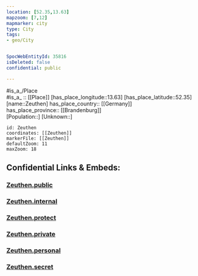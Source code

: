 ```yaml
---
location: [52.35,13.63] 
mapzoom: [7,12] 
mapmarker: city 
type: City
tags:
- geo/City


SpocWebEntityId: 35816
isDeleted: false
confidential: public

---
```

#is_a_/Place  
#is_a_ :: [[Place]] 
[has_place_longitude::13.63] 
[has_place_latitude::52.35] 
[name::Zeuthen] 
has_place_country:: [[Germany]]  
has_place_province:: [[Brandenburg]]  
[Population::] 
[Unknown::] 


```leaflet
id: Zeuthen
coordinates: [[Zeuthen]] 
markerFile: [[Zeuthen]] 
defaultZoom: 11 
maxZoom: 18
```


## Confidential Links & Embeds: 

### [Zeuthen.public](/_public/\Earth\Continent\Europe\Europe~Central\Germany\Germany~East\Brandenburg\counties~Brandenburg\Dahme-Spreewald\cities~Dahme-SpreewaldZeuthen.public.md) 

### [Zeuthen.internal](/_internal/\Earth\Continent\Europe\Europe~Central\Germany\Germany~East\Brandenburg\counties~Brandenburg\Dahme-Spreewald\cities~Dahme-SpreewaldZeuthen.internal.md) 

### [Zeuthen.protect](/_protect/\Earth\Continent\Europe\Europe~Central\Germany\Germany~East\Brandenburg\counties~Brandenburg\Dahme-Spreewald\cities~Dahme-SpreewaldZeuthen.protect.md) 

### [Zeuthen.private](/_private/\Earth\Continent\Europe\Europe~Central\Germany\Germany~East\Brandenburg\counties~Brandenburg\Dahme-Spreewald\cities~Dahme-SpreewaldZeuthen.private.md) 

### [Zeuthen.personal](/_personal/\Earth\Continent\Europe\Europe~Central\Germany\Germany~East\Brandenburg\counties~Brandenburg\Dahme-Spreewald\cities~Dahme-SpreewaldZeuthen.personal.md) 

### [Zeuthen.secret](/_secret/\Earth\Continent\Europe\Europe~Central\Germany\Germany~East\Brandenburg\counties~Brandenburg\Dahme-Spreewald\cities~Dahme-SpreewaldZeuthen.secret.md)

